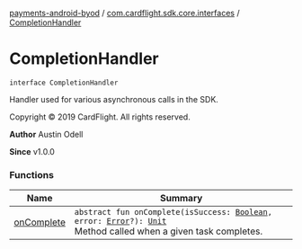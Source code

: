 [payments-android-byod](../../index.md) / [com.cardflight.sdk.core.interfaces](../index.md) / [CompletionHandler](./index.md)

# CompletionHandler

`interface CompletionHandler`

Handler used for various asynchronous calls in the SDK.

Copyright © 2019 CardFlight. All rights reserved.

**Author**
Austin Odell

**Since**
v1.0.0

### Functions

| Name | Summary |
|---|---|
| [onComplete](on-complete.md) | `abstract fun onComplete(isSuccess: `[`Boolean`](https://kotlinlang.org/api/latest/jvm/stdlib/kotlin/-boolean/index.html)`, error: `[`Error`](https://kotlinlang.org/api/latest/jvm/stdlib/kotlin/-error/index.html)`?): `[`Unit`](https://kotlinlang.org/api/latest/jvm/stdlib/kotlin/-unit/index.html)<br>Method called when a given task completes. |

